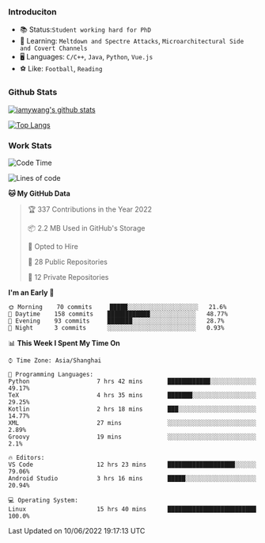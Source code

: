 ### Introduciton

- 📚 Status:`Student working hard for PhD`
- 🔎 Learning: `Meltdown and Spectre Attacks`, `Microarchitectural Side and Covert Channels`
- 🖥️ Languages: `C/C++`, `Java`, `Python`, `Vue.js`
- ⚽ Like: `Football`, `Reading`

### Github Stats

[![iamywang's github stats](https://github-readme-stats.vercel.app/api?username=iamywang&count_private=true&show_icons=true)]()

[![Top Langs](https://github-readme-stats.vercel.app/api/top-langs/?username=iamywang&layout=compact)]()

### Work Stats

<!--START_SECTION:waka-->
![Code Time](http://img.shields.io/badge/Code%20Time-391%20hrs%2018%20mins-blue)

![Lines of code](https://img.shields.io/badge/From%20Hello%20World%20I%27ve%20Written--40%20Thousand%20lines%20of%20code-blue)

**🐱 My GitHub Data** 

> 🏆 337 Contributions in the Year 2022
 > 
> 📦 2.2 MB Used in GitHub's Storage 
 > 
> 💼 Opted to Hire
 > 
> 📜 28 Public Repositories 
 > 
> 🔑 12 Private Repositories  
 > 
**I'm an Early 🐤** 

```text
🌞 Morning    70 commits     █████░░░░░░░░░░░░░░░░░░░░   21.6% 
🌆 Daytime    158 commits    ████████████░░░░░░░░░░░░░   48.77% 
🌃 Evening    93 commits     ███████░░░░░░░░░░░░░░░░░░   28.7% 
🌙 Night      3 commits      ░░░░░░░░░░░░░░░░░░░░░░░░░   0.93%

```


📊 **This Week I Spent My Time On** 

```text
⌚︎ Time Zone: Asia/Shanghai

💬 Programming Languages: 
Python                   7 hrs 42 mins       ████████████░░░░░░░░░░░░░   49.17% 
TeX                      4 hrs 35 mins       ███████░░░░░░░░░░░░░░░░░░   29.25% 
Kotlin                   2 hrs 18 mins       ███░░░░░░░░░░░░░░░░░░░░░░   14.77% 
XML                      27 mins             ░░░░░░░░░░░░░░░░░░░░░░░░░   2.89% 
Groovy                   19 mins             ░░░░░░░░░░░░░░░░░░░░░░░░░   2.1%

🔥 Editors: 
VS Code                  12 hrs 23 mins      ███████████████████░░░░░░   79.06% 
Android Studio           3 hrs 16 mins       █████░░░░░░░░░░░░░░░░░░░░   20.94%

💻 Operating System: 
Linux                    15 hrs 40 mins      █████████████████████████   100.0%

```


 Last Updated on 10/06/2022 19:17:13 UTC
<!--END_SECTION:waka-->
